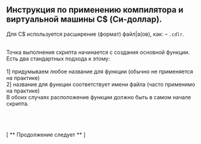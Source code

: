 Инструкция по применению компилятора и виртуальной машины C$ (Си-доллар).
-
Для C$ используется расширение (формат) файл|а(ов), как: – `.cdlr`.<br><br>

Точка выполнения скрипта начинается с создания основной функции. Есть два стандартных подхода к этому:<br>
<br>
1] придумываем любое название для функции (обычно не применяется на практике)<br>
2] название для функции соответствует имени файла (часто применимо на практике)<br>
В обоих случаях расположение функции должно быть в самом начале скрипта.

<br><br><br>
[
** Продолжение следует **
]
